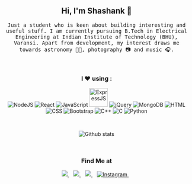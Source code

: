<h2 align="center"> Hi, I'm Shashank 🌛</h2>
<p align="center"> 
   <samp> 
      Just a student who is keen about building interesting and useful stuff. I am currently pursuing B.Tech in Electrical Engineering at Indian Institute of           Technology (BHU), Varansi. Apart from development, my interest draws me towards astronomy 👨‍🚀, photography 📷 and music 🎧.
   </samp>
</p> 
<br>
<h3 align="center"> I ❤️ using :</h3>
<p align="center">
   <img src="https://img.icons8.com/color/60/000000/nodejs.png" title="NodeJS" />
   <img src="https://img.icons8.com/color/60/000000/react-native.png" title="React" />
   <img src="https://img.icons8.com/color/60/000000/javascript.png" title="JavaScript" />
   <img src="https://www.vectorlogo.zone/logos/expressjs/expressjs-icon.svg" width="50" title="ExpressJS"/>
   <img src="https://img.icons8.com/color/60/000000/jquery.png" title="jQuery" />
   <img src="https://img.icons8.com/color/60/000000/mongodb.png" title="MongoDB"/>
   <img src="https://img.icons8.com/color/60/000000/html-5.png" title="HTML" />
   <img src="https://img.icons8.com/color/60/000000/css3.png" title="CSS" />
   <img src="https://img.icons8.com/color/60/000000/bootstrap.png" title="Bootstrap" />
   <img src="https://img.icons8.com/color/60/000000/c-plus-plus-logo.png" title="C++" />
   <img src="https://img.icons8.com/color/60/000000/c-programming.png" title="C" />
   <img src="https://img.icons8.com/color/60/000000/python.png" title="Python" />
</p>
<br>
<p align='center'>
  <img align="center" src="https://github-readme-stats.vercel.app/api?username=pathakshashank17&&show_icons=true&title_color=fff&icon_color=79ff97&text_color=efefef&bg_color=24292e" alt="Github stats" title="Github Stats">
</p>
<br>
<h3 align="center"> Find Me at </h3>
<p align="center">
    <a href="https://www.github.com/pathakshashank17/" target="_blank">
        <img src="https://img.shields.io/badge/github-black.svg?&style=for-the-badge&logo=github&logoColor=white" />
    </a>&nbsp;&nbsp;
    <a href="https://www.linkedin.com/in/shashank-pathak-8b0481156/" target="_blank">
        <img src="https://img.shields.io/badge/linkedin-%230077B5.svg?&style=for-the-badge&logo=linkedin&logoColor=white" />
    </a>&nbsp;&nbsp;
    <a href="mailto:shashank.pathak.cd.eee19@itbhu.ac.in?subject=Via%20Github:">
        <img src="https://img.shields.io/badge/gmail-%23D14836.svg?&style=for-the-badge&logo=gmail&logoColor=white" />
    </a>&nbsp;&nbsp;
    <a href="https://www.instagram.com/pathakshashank17/" target="_blank">
        <img src="https://img.shields.io/badge/Instagram-%23E4405F.svg?&style=for-the-badge&logo=instagram&logoColor=white" alt="Instagram">
    </a>&nbsp;&nbsp;
</p>
